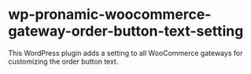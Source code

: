 # wp-pronamic-woocommerce-gateway-order-button-text-setting
This WordPress plugin adds a setting to all WooCommerce gateways for customizing the order button text.

